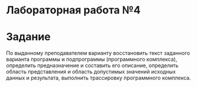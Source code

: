 # Лабораторная работа №4

# Задание
По выданному преподавателем варианту восстановить текст заданного варианта программы и подпрограммы (программного комплекса), определить предназначение и составить его описание, определить область представления и область допустимых значений исходных данных и результата, выполнить трассировку программного комплекса.

